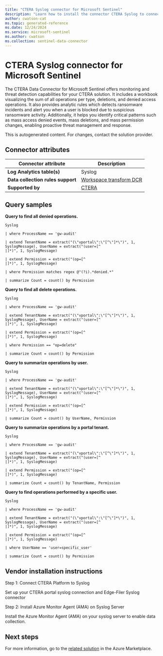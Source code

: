 ```yaml
---
title: "CTERA Syslog connector for Microsoft Sentinel"
description: "Learn how to install the connector CTERA Syslog to connect your data source to Microsoft Sentinel."
author: cwatson-cat
ms.topic: generated-reference
ms.date: 12/24/2024
ms.service: microsoft-sentinel
ms.author: cwatson
ms.collection: sentinel-data-connector
---
```


# CTERA Syslog connector for Microsoft Sentinel

The CTERA Data Connector for Microsoft Sentinel offers monitoring and threat detection capabilities for your CTERA solution.
 It includes a workbook visualizing the sum of all operations per type, deletions, and denied access operations.
 It also provides analytic rules which detects ransomware incidents and alert you when a user is blocked due to suspicious ransomware activity.
 Additionally, it helps you identify critical patterns such as mass access denied events, mass deletions, and mass permission changes, enabling proactive threat management and response.

This is autogenerated content. For changes, contact the solution provider.

## Connector attributes

| Connector attribute | Description |
| --- | --- |
| **Log Analytics table(s)** | Syslog<br/> |
| **Data collection rules support** | [Workspace transform DCR](/azure/azure-monitor/logs/tutorial-workspace-transformations-portal) |
| **Supported by** | [CTERA](https://www.ctera.com/) |

## Query samples

**Query to find all denied operations.**

   ```kusto
Syslog

   | where ProcessName == 'gw-audit'

   | extend TenantName = extract("(\"vportal\":\"[^\"]*\")", 1, SyslogMessage), UserName = extract("(user=[^
   |]*)", 1, SyslogMessage)

   | extend Permission = extract("(op=[^
   |]*)", 1, SyslogMessage)

   | where Permission matches regex @"(?i).*denied.*"

   | summarize Count = count() by Permission
   ```

**Query to find all delete operations.**

   ```kusto
Syslog

   | where ProcessName == 'gw-audit'

   | extend TenantName = extract("(\"vportal\":\"[^\"]*\")", 1, SyslogMessage), UserName = extract("(user=[^
   |]*)", 1, SyslogMessage)

   | extend Permission = extract("(op=[^
   |]*)", 1, SyslogMessage)

   | where Permission == "op=delete"

   | summarize Count = count() by Permission
   ```

**Query to summarize operations by user.**

   ```kusto
Syslog

   | where ProcessName == 'gw-audit'

   | extend TenantName = extract("(\"vportal\":\"[^\"]*\")", 1, SyslogMessage), UserName = extract("(user=[^
   |]*)", 1, SyslogMessage)

   | extend Permission = extract("(op=[^
   |]*)", 1, SyslogMessage)

   | summarize Count = count() by UserName, Permission
   ```

**Query to summarize operations by a portal tenant.**

   ```kusto
Syslog

   | where ProcessName == 'gw-audit'

   | extend TenantName = extract("(\"vportal\":\"[^\"]*\")", 1, SyslogMessage), UserName = extract("(user=[^
   |]*)", 1, SyslogMessage)

   | extend Permission = extract("(op=[^
   |]*)", 1, SyslogMessage)

   | summarize Count = count() by TenantName, Permission
   ```

**Query to find operations performed by a specific user.**

   ```kusto
Syslog

   | where ProcessName == 'gw-audit'

   | extend TenantName = extract("(\"vportal\":\"[^\"]*\")", 1, SyslogMessage), UserName = extract("(user=[^
   |]*)", 1, SyslogMessage)

   | extend Permission = extract("(op=[^
   |]*)", 1, SyslogMessage)

   | where UserName == 'user=specific_user'

   | summarize Count = count() by Permission
   ```



## Vendor installation instructions

Step 1: Connect CTERA Platform to Syslog

Set up your CTERA portal syslog connection and Edge-Filer Syslog connector


Step 2: Install Azure Monitor Agent (AMA) on Syslog Server

Install the Azure Monitor Agent (AMA) on your syslog server to enable data collection.




## Next steps

For more information, go to the [related solution](https://azuremarketplace.microsoft.com/en-us/marketplace/apps/cteranetworksltd1651947437632.microsoft-sentinel-solution-ctera?tab=Overview) in the Azure Marketplace.
